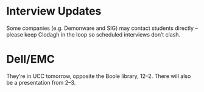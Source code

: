 # Interview Updates

Some companies (e.g. Demonware and SIG) may contact students directly – please keep Clodagh in the loop so scheduled interviews don’t clash.

# Dell/EMC

They’re in UCC tomorrow, opposite the Boole library, 12–2. There will also be a presentation from 2–3.
